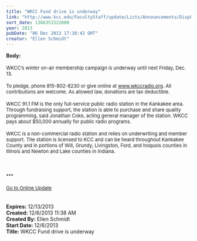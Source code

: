 ```yaml
---
title: "WKCC Fund drive is underway"
link: "http://www.kcc.edu/FacultyStaff/update/Lists/Announcements/DispForm.aspx?ID=1356"
sort_date: 1386351522000
year: 2013
pubDate: "06 Dec 2013 17:38:42 GMT"
creator: "Ellen Schmidt"
---
```


<div><b>Body:</b> <div class="ExternalClass850C1D4993254A209C691706DB8AE03F"><div><br /><font size="2">WKCC’s winter on-air membership campaign is underway until next Friday, Dec. 13. </font></div>
<div><font size="2"></font> </div>
<div><font size="2">To pledge, phone 815-802-8230 or give online at </font><a href="http://www.wkccradio.org"><font size="2">www.wkccradio.org</font></a><font size="2">. All contributions are welcome. As allowed law, donations are tax deductible. </font></div>
<div><font size="2"></font> </div>
<div><font size="2">WKCC 91.1 FM is the only full-service public radio station in the Kankakee area. Through fundraising support, the station is able to purchase and share quality programming, said Jonathan Coke, acting general manager of the station. WKCC pays about $50,000 annually for public radio programs. </font></div>
<div><font size="2"></font> </div>
<div><font size="2">WKCC is a non-commercial radio station and relies on underwriting and member support. The station is licensed to KCC and can be heard throughout Kankakee County and in portions of Will, Grundy, Livingston, Ford, and Iroquois counties in Illinois and Newton and Lake counties in Indiana.<br /></font></div>
<div> </div>
<div> </div>
<div> </div>
<div>
<div><font size="2">***</font></div>
<div><font size="2"></font> </div>
<div><font size="2"></font></div>
<div><font size="2"><a href="/FacultyStaff/update/Pages/dailyupdate.aspx">Go to Online Update</a></font></div>
<div><font size="2"></font> </div>
<div><font size="2"></font> </div></div></div></div>
<div><b>Expires:</b> 12/13/2013</div>
<div><b>Created:</b> 12/6/2013 11:38 AM</div>
<div><b>Created By:</b> Ellen Schmidt</div>
<div><b>Start Date:</b> 12/6/2013</div>
<div><b>Title:</b> WKCC Fund drive is underway</div>
